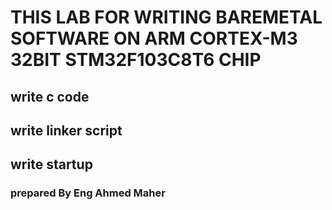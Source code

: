 # THIS LAB FOR WRITING BAREMETAL SOFTWARE ON ARM CORTEX-M3 32BIT  STM32F103C8T6 CHIP
## write  c code 
## write  linker script
## write  startup
### prepared By Eng Ahmed Maher